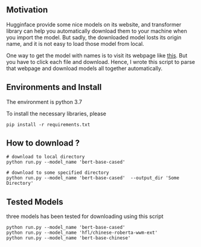 ## Motivation
Hugginface provide some nice models on its website, and transformer library can help you automatically download them to your machine when you import the model. But sadly, the downloaded model losts its origin name, and it is not easy to load those model from local.

One way to get the model with names is to visit its webpage like [this](https://huggingface.co/bert-base-chinese/tree/main). But you have to click each file and download. Hence, I wrote this script to parse that webpage and download models all together automatically.

## Environments and Install
The environment is python 3.7

To install the necessary libraries, please 
```
pip install -r requirements.txt
```

## How to download ?
```
# download to local directory 
python run.py --model_name 'bert-base-cased'  

# download to some specified directory
python run.py --model_name 'bert-base-cased'  --output_dir 'Some Directory'
```


## Tested Models
three models has been tested for downloading using this script
```
python run.py --model_name 'bert-base-cased'  
python run.py --model_name 'hfl/chinese-roberta-wwm-ext'  
python run.py --model_name 'bert-base-chinese'  
```
